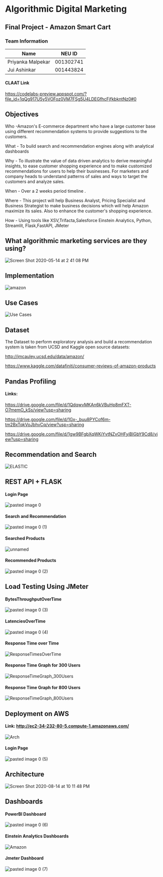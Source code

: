# Algorithmic Digital Marketing

## Final Project - Amazon Smart Cart

### Team Information
| Name | NEU ID |
| --- | --- |
| Priyanka Malpekar | 001302741 |
| Jui Ashinkar |  001443824

#### CLAAT Link
https://codelabs-preview.appspot.com/?file_id=1qQg917U5y5VOFoz0VM7FSg5U4LDEGfhcFjfkbkntNz0#0

## Objectives


Who -Amazon's E-commerce department who have a large customer base using different recommendation systems to provide suggestions to the customers.

What - To build search and recommendation engines along with analytical dashboards

Why - To illustrate the value of data driven analytics to derive meaningful insights, to ease customer shopping experience and to make customized recommendations for users to help their businesses. For marketers and company heads to understand patterns of sales and ways to target the customers and analyze sales.

When - Over a 2 weeks period timeline .

Where - This project will help Business Analyst, Pricing Specialist and Business Strategist to make business decisions which will help Amazon maximize its sales. Also to enhance the customer's shopping experience.

How - Using tools like XSV,Trifacta,Salesforce Einstein Analytics, Python, Streamlit, Flask,FastAPI, JMeter

## What algorithmic marketing services are they using?

![Screen Shot 2020-05-14 at 2 41 08 PM](https://user-images.githubusercontent.com/59594174/90303230-5617d400-de7a-11ea-9f5c-859fc002a272.png)

## Implementation

![amazon](https://user-images.githubusercontent.com/59594174/90303255-86f80900-de7a-11ea-8eaa-59b0c92bef48.jpg)

## Use Cases

![Use Cases](https://user-images.githubusercontent.com/59594174/90303278-b73fa780-de7a-11ea-98b5-4c8a73370a03.png)

## Dataset

The Dataset to perform exploratory analysis and build a recommendation system is taken from UCSD and Kaggle open source datasets:

http://jmcauley.ucsd.edu/data/amazon/

https://www.kaggle.com/datafiniti/consumer-reviews-of-amazon-products


## Pandas Profiling

#### Links:

https://drive.google.com/file/d/1QdqwvMKAn6kVBuHp8mFXT-O7memO_kSs/view?usp=sharing

https://drive.google.com/file/d/1Gx-_buu8PYCof6m-tm2BxTqkVoJbhvCq/view?usp=sharing

https://drive.google.com/file/d/1gw9BFgbXqWKiYvtNZvOHFyiBIGbY9Cd8/view?usp=sharing


## Recommendation and Search

![ELASTIC](https://user-images.githubusercontent.com/59594174/90303345-48af1980-de7b-11ea-8b20-b95390559857.jpg)

## REST API + FLASK

#### Login Page

![pasted image 0](https://user-images.githubusercontent.com/59594174/90303372-814ef300-de7b-11ea-9bf2-f79e87b9c1a4.png)

#### Search and Recommendation

![pasted image 0 (1)](https://user-images.githubusercontent.com/59594174/90303412-c541f800-de7b-11ea-8ceb-613467de1542.png)

#### Searched Products

![unnamed](https://user-images.githubusercontent.com/59594174/90303423-db4fb880-de7b-11ea-91eb-073cf6ee346f.png)

#### Recommended Products

![pasted image 0 (2)](https://user-images.githubusercontent.com/59594174/90303433-e99dd480-de7b-11ea-86b1-7b4cf30e149a.png)


## Load Testing Using JMeter

#### BytesThroughputOverTime

![pasted image 0 (3)](https://user-images.githubusercontent.com/59594174/90303456-1f42bd80-de7c-11ea-9695-dfe0d71028e1.png)

#### LatenciesOverTime

![pasted image 0 (4)](https://user-images.githubusercontent.com/59594174/90303468-3b465f00-de7c-11ea-820c-9a3207d0deb9.png)

#### Response Time over Time

![ResponseTimesOverTime](https://user-images.githubusercontent.com/59594174/90303484-587b2d80-de7c-11ea-8de5-16ba6a626642.png)

#### Response Time Graph for 300 Users

![ResponseTimeGraph_300Users](https://user-images.githubusercontent.com/59594174/90303493-65981c80-de7c-11ea-89a2-8787c1921483.PNG)

#### Response Time Graph for 800 Users

![ResponseTimeGraph_800Users](https://user-images.githubusercontent.com/59594174/90303510-83658180-de7c-11ea-9833-e181d9e3ca27.PNG)


## Deployment on AWS

#### Link: http://ec2-34-232-80-5.compute-1.amazonaws.com/

![Arch](https://user-images.githubusercontent.com/59594174/90303537-b3ad2000-de7c-11ea-9103-b20faf030ea6.jpg)

#### Login Page

![pasted image 0 (5)](https://user-images.githubusercontent.com/59594174/90303566-f838bb80-de7c-11ea-999d-427be9fb33d5.png)

## Architecture

![Screen Shot 2020-08-14 at 10 11 48 PM](https://user-images.githubusercontent.com/59594174/90303583-261e0000-de7d-11ea-8932-8b7e68e9f457.png)

## Dashboards

#### PowerBI Dashboard

![pasted image 0 (6)](https://user-images.githubusercontent.com/59594174/90303605-4ea5fa00-de7d-11ea-9027-52009ca517c6.png)

#### Einstein Analytics Dashboards

![Amazon](https://user-images.githubusercontent.com/59594174/90303620-68474180-de7d-11ea-8d35-dc9377244240.png)

#### Jmeter Dashboard

![pasted image 0 (7)](https://user-images.githubusercontent.com/59594174/90303676-d855c780-de7d-11ea-8a9a-686096dad466.png)




